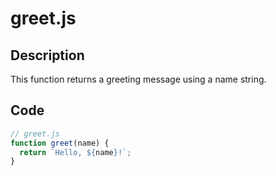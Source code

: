 # greet.js

## Description

This function returns a greeting message using a name string.

## Code

```js
// greet.js
function greet(name) {
  return `Hello, ${name}!`;
}
```
